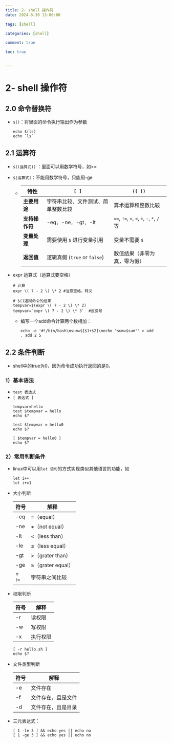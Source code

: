 ```yaml
---
title: 2- shell 操作符
date: 2024-8-30 13:00:00

tags: [shell]

categories: [shell]

comment: true

toc: true


---
```


#

<!--more-->

# 2- shell 操作符

## 2.0 命令替换符

- `$()`：将里面的命令执行输出作为参数

  ```shell
  echo $(ls)
  echo `ls`
  ```

  

## 2.1 运算符

- `$((运算式))` ：里面可以用数学符号，如>=

- `$[运算式]`：不能用数学符号，只能用-ge

  - | 特性           | `[ ]`                              | `(( ))`                                     |
    | -------------- | ---------------------------------- | ------------------------------------------- |
    | **主要用途**   | 字符串比较、文件测试、简单整数比较 | 算术运算和整数比较                          |
    | **支持操作符** | -eq`, `-ne`, `-gt`, `-lt           | `==`, `!=`, `>`, `<`, `+`, `-`, `*`, `/` 等 |
    | **变量处理**   | 需要使用 `$` 进行变量引用          | 变量不需要 `$`                              |
    | **返回值**     | 逻辑真假 (`true` or `false`)       | 数值结果（非零为真，零为假）                |


- expr 运算式（运算式要空格）

  ```shell
  # 计算
  expr \( 7 - 2 \) \* 2 #注意空格，转义
  
  # $()返回命令的结果
  tempvar=$(expr \( 7 - 2 \) \* 2)
  tempvar=`expr \( 7 - 2 \) \* 3`  #反引号
  ```

  - 编写一个add命令计算两个数相加：

    ```shell
    echo -e '#!/bin/bash\nsum=$[$1+$2]\necho "sum=$sum"' > add
    . add 2 5
    ```

    

## 2.2 条件判断

- shell中的true为0，因为命令成功执行返回的是0。

### 1）基本语法

- `test 表达式`
- `[ 表达式 ]`
  ```shell
  tempvar=hello
  test $tempvar = hello
  echo $?
  
  test $tempvar = hello0
  echo $?
  
  [ $tempvar = hello0 ]
  echo $?
  ```

### 2）常用判断条件

- linux中可以用`let 语句`的方式实现类似其他语言的功能，如

  ```shell
  let i++
  let i+=1
  ```

  

- 大小判断

  | 符号    | 解释                   |
  | ------- | ---------------------- |
  | -eq     | =（equal）             |
  | -ne     | $\neq$（not equal）    |
  | -lt     | <（less than）         |
  | -le     | $\leq$（less equal）   |
  | -gt     | >（grater than）       |
  | -ge     | $\geq$（grater equal） |
  | =<br>!= | 字符串之间比较         |



- 权限判断

  | 符号 | 解释     |
  | ---- | -------- |
  | -r   | 读权限   |
  | -w   | 写权限   |
  | -x   | 执行权限 |

  ```
  [ -r hello.sh ]
  echo $?
  ```

  

- 文件类型判断

  | 符号 | 解释               |
  | ---- | ------------------ |
  | -e   | 文件存在           |
  | -f   | 文件存在，且是文件 |
  | -d   | 文件存在，且是目录 |

- 三元表达式：

  ```shell
  [ 1 -le 3 ] && echo yes || echo no
  [ 1 -ge 3 ] && echo yes || echo no
  ```

  

